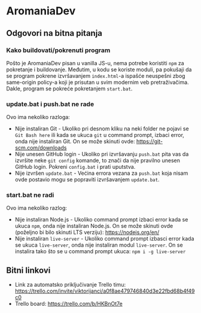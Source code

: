 # AromaniaDev
## Odgovori na bitna pitanja
### Kako buildovati/pokrenuti program
Pošto je AromaniaDev pisan u vanilla JS-u, nema potrebe koristiti `npm` za pokretanje i buildovanje. Međutim, u kodu se koriste moduli, pa pokušaji da se program pokrene izvršavanjem `index.html`-a ispašće neuspešni zbog same-origin policy-a koji je prisutan u svim modernim veb pretraživačima. Dakle, program se pokreće pokretanjem `start.bat`.
### update.bat i push.bat ne rade
Ovo ima nekoliko razloga:
- Nije instaliran Git - Ukoliko pri desnom kliku na neki folder ne pojavi se `Git Bash here` ili kada se ukuca `git` u command prompt, izbaci error, onda nije instaliran Git. On se može skinuti ovde: https://git-scm.com/downloads
- Nije unesen GitHub login - Ukoliko pri izvršavanju `push.bat` pita vas da izvršite neke `git config` komande, to znači da nije pravilno unesen GitHub login. Pokreni `config.bat` i prati uputstva.
- Nije izvršen `update.bat` - Većina errora vezana za `push.bat` koja nisam ovde postavio mogu se popraviti izvršavanjem `update.bat`.
### start.bat ne radi
Ovo ima nekoliko razlog:
- Nije instaliran Node.js - Ukoliko command prompt izbaci error kada se ukuca `npm`, onda nije instaliran Node.js. On se može skinuti ovde (poželjno bi bilo skinuti LTS verziju): https://nodejs.org/en/
- Nije instaliran `live-server` - Ukoliko command prompt izbasci error kada se ukuca `live-server`, onda nije instaliran modul `live-server`. On se instalira tako što se u command prompt ukuca: `npm i -g live-server`
## Bitni linkovi
- Link za automatsko priključivanje Trello timu: https://trello.com/invite/viktorijanci/a0f8ae479746840d3e22fbd68b4f49c0
- Trello board: https://trello.com/b/HKBnOt7e
